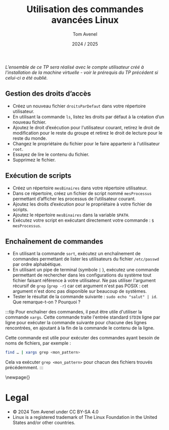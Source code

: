 ﻿---
title: Utilisation des commandes avancées Linux
author: Tom Avenel
date: 2024 / 2025
---

*L’ensemble de ce TP sera réalisé avec le compte utilisateur créé à l'installation de la machine virtuelle - voir le prérequis du TP précédent si celui-ci a été oublié.*

## Gestion des droits d’accès

- Créez un nouveau fichier `droitsParDefaut` dans votre répertoire utilisateur.
- En utilisant la commande `ls`, listez les droits par défaut à la création d’un nouveau fichier.
- Ajoutez le droit d’exécution pour l'utilisateur courant, retirez le droit de modification pour le reste du groupe et retirez le droit de lecture pour le reste du monde.
- Changez le propriétaire du fichier pour le faire appartenir à l'utilisateur `root`.
- Essayez de lire le contenu du fichier.
- Supprimez le fichier.

## Exécution de scripts

- Créez un répertoire `mesBinaires` dans votre répertoire utilisateur.
- Dans ce répertoire, créez un fichier de script nommé `mesProcessus` permettant d’afficher les processus de l’utilisateur courant.
- Ajoutez les droits d’exécution pour le propriétaire à votre fichier de scripts.
- Ajoutez le répertoire `mesBinaires` dans la variable `$PATH`.
- Exécutez votre script en exécutant directement votre commande : `$ mesProcessus`.

## Enchaînement de commandes

- En utilisant la commande `sort`, exécutez un enchaînement de commandes permettant de lister les utilisateurs du fichier `/etc/passwd` par ordre alphabétique.
- En utilisant un pipe de terminal (symbole `|` ), exécutez une commande permettant de rechercher dans les configurations du système tout fichier faisant référence à votre utilisateur. Ne pas utiliser l'argument récursif de `grep` (`grep -r`) car cet argument n'est pas POSIX : cet argument n'est donc pas disponible sur beaucoup de systèmes.
- Tester le résultat de la commande suivante : `sudo echo "salut" | id`. Que remarque-t-on ? Pourquoi ?

:::tip
Pour enchaîner des commandes, il peut être utile d'utiliser la commande `xargs`. Cette commande traite l'entrée standard `STDIN` ligne par ligne pour exécuter la commande suivante pour chacune des lignes rencontrées, en ajoutant à la fin de la commande le contenu de la ligne.

Cette commande est utile pour exécuter des commandes ayant besoin de noms de fichiers, par exemple :
```bash
find … | xargs grep <mon_pattern>
```

Cela va exécuter `grep <mon_pattern>` pour chacun des fichiers trouvés précédemment.
:::

\newpage{}

# Legal

- © 2024 Tom Avenel under CC  BY-SA 4.0
- Linux is a registered trademark of The Linux Foundation in the United States and/or other countries.
